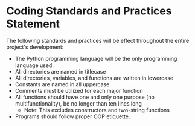 # Coding Standards and Practices Statement
The following standards and practices will be effect throughout the entire project's development:
- The Python programming language will be the only programming language used.
- All directories are named in titlecase
- All directories, variables, and functions are written in lowercase
- Constants are named in all uppercase
- Comments must be utilized for each major function
- All functions should have one and only one purpose (no multifunctionality), be no longer than ten lines long
  - Note: This excludes constructors and two-string functions
- Programs should follow proper OOP etiquette.
